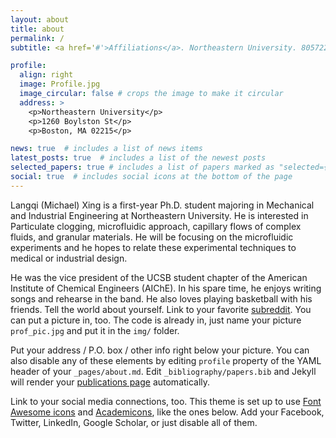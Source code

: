 ```yaml
---
layout: about
title: about
permalink: /
subtitle: <a href='#'>Affiliations</a>. Northeastern University. 8057226715. Moto. Etc.

profile:
  align: right
  image: Profile.jpg
  image_circular: false # crops the image to make it circular
  address: >
    <p>Northeastern University</p>
    <p>1260 Boylston St</p>
    <p>Boston, MA 02215</p>

news: true  # includes a list of news items
latest_posts: true  # includes a list of the newest posts
selected_papers: true # includes a list of papers marked as "selected={true}"
social: true  # includes social icons at the bottom of the page
---
```


Langqi (Michael) Xing is a first-year Ph.D. student majoring in Mechanical and Industrial Engineering at Northeastern University. He is interested in Particulate clogging, microfluidic approach, capillary flows of complex fluids, and granular materials. He will be focusing on the microfluidic experiments and he hopes to relate these experimental techniques to medical or industrial design.

He was the vice president of the UCSB student chapter of the American Institute of Chemical Engineers (AIChE). In his spare time, he enjoys writing songs and rehearse in the band. He also loves playing basketball with his friends. Tell the world about yourself. Link to your favorite [subreddit](http://reddit.com). You can put a picture in, too. The code is already in, just name your picture `prof_pic.jpg` and put it in the `img/` folder.

Put your address / P.O. box / other info right below your picture. You can also disable any of these elements by editing `profile` property of the YAML header of your `_pages/about.md`. Edit `_bibliography/papers.bib` and Jekyll will render your [publications page](/al-folio/publications/) automatically.

Link to your social media connections, too. This theme is set up to use [Font Awesome icons](http://fortawesome.github.io/Font-Awesome/) and [Academicons](https://jpswalsh.github.io/academicons/), like the ones below. Add your Facebook, Twitter, LinkedIn, Google Scholar, or just disable all of them.
